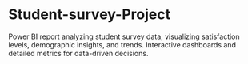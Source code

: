 # Student-survey-Project
Power BI report analyzing student survey data, visualizing satisfaction levels, demographic insights, and trends. Interactive dashboards and detailed metrics for data-driven decisions.
